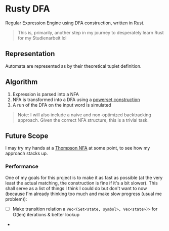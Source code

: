 # Rusty DFA
Regular Expression Engine using DFA construction, written in Rust.

> This is, primarily, another step in my journey to desperately learn Rust for my Studienarbeit lol

[//]: # (<br>The DFA is constructed via [powerset construction]&#40;https://en.wikipedia.org/wiki/Powerset_construction&#41; from an appropriate NFA.)

## Representation
Automata are represented as by their theoretical tuplet definition.

## Algorithm
1. Expression is parsed into a NFA
2. NFA is transformed into a DFA using a [powerset construction](https://en.wikipedia.org/wiki/Powerset_construction)
3. A run of the DFA on the input word is simulated

> Note: I will also include a naive and non-optimized backtracking approach. Given the correct NFA structure, this is a trivial task. 

## Future Scope
I may try my hands at a [Thompson NFA](https://swtch.com/~rsc/regexp/regexp1.html) at some point, to see how my approach stacks up.

### Performance
One of my goals for this project is to make it as fast as possible (at the very least the actual matching, the construction is fine if it's a bit slower).
This shall serve as a list of things I think I could do but don't want to now (because I'm already thinking too much and make slow progress (usual me problem)):

- [ ] Make transition relation a `Vec<(Set<state, symbol>, Vec<state>)>` for O(len) iterations & better lookup
- 